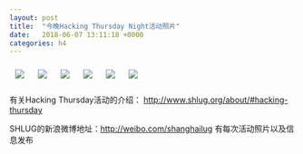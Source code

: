 ```yaml
---
layout: post
title:  "今晚Hacking Thursday Night活动照片"
date:   2018-06-07 13:11:18 +0000
categories: h4
---
```


[<img style='margin:10px;' src='/res2018/i607.h4/IMG_20180607_194821278_HDR.1920p.jpg'>](/res2018/i607.h4/IMG_20180607_194821278_HDR.jpg)
[<img style='margin:10px;' src='/res2018/i607.h4/IMG_20180607_194842009.1920p.jpg'>](/res2018/i607.h4/IMG_20180607_194842009.jpg)
[<img style='margin:10px;' src='/res2018/i607.h4/IMG_20180607_194904434.1920p.jpg'>](/res2018/i607.h4/IMG_20180607_194904434.jpg)
[<img style='margin:10px;' src='/res2018/i607.h4/IMG_20180607_195013440.1920p.jpg'>](/res2018/i607.h4/IMG_20180607_195013440.jpg)
[<img style='margin:10px;' src='/res2018/i607.h4/IMG_20180607_195022001_BURST001.1920p.jpg'>](/res2018/i607.h4/IMG_20180607_195022001_BURST001.jpg)
[<img style='margin:10px;' src='/res2018/i607.h4/IMG_20180607_195040672_BURST000_COVER_TOP.1920p.jpg'>](/res2018/i607.h4/IMG_20180607_195040672_BURST000_COVER_TOP.jpg)

有关Hacking Thursday活动的介绍：
http://www.shlug.org/about/#hacking-thursday

SHLUG的新浪微博地址：http://weibo.com/shanghailug 有每次活动照片以及信息发布


